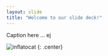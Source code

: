 ```yaml
---
layout: slide
title: "Welcome to our slide deck!"
---
```


Caption here ... ej

![inflatocat](https://octodex.github.com/images/inflatocat.png)
{: .center}

